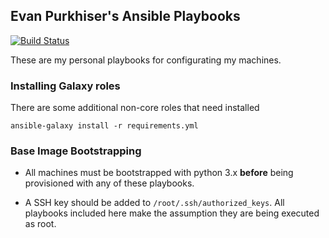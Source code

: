 ## Evan Purkhiser's Ansible Playbooks

[![Build Status](https://github.com/evanpurkhiser/ansible-personal/workflows/lint/badge.svg)](https://github.com/evanpurkhiser/ansible-personal/actions?query=workflow%3Alint)

These are my personal playbooks for configurating my machines.

### Installing Galaxy roles

There are some additional non-core roles that need installed

```
ansible-galaxy install -r requirements.yml
```

### Base Image Bootstrapping

- All machines must be bootstrapped with python 3.x **before** being
  provisioned with any of these playbooks.

- A SSH key should be added to `/root/.ssh/authorized_keys`. All playbooks
  included here make the assumption they are being executed as root.
